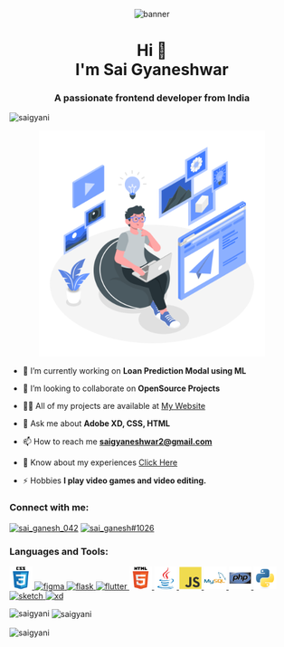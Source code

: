 <p align="center"><img src="https://animated-gif-creator.com/images/01/custom-logo-design-for-your-business-knb-logos_76.gif" alt="banner" width="auto" height="auto" /></p>

<h1 align="center">Hi 👋<br> I'm Sai Gyaneshwar</h1>
<h3 align="center">A passionate frontend developer from India</h3>

<p align="left"> <img src="https://komarev.com/ghpvc/?username=saigyani&label=Profile%20views&color=0e75b6&style=flat" alt="saigyani" /> </p>
<p align="center"> <img src="style.svg" alt="saigyani1" width="400px" height="400px" /> </p>

- 🔭 I’m currently working on **Loan Prediction Modal using ML**

- 👯 I’m looking to collaborate on **OpenSource Projects**

- 👨‍💻 All of my projects are available at [My Website](https://sai.42web.io/)

- 💬 Ask me about **Adobe XD, CSS, HTML**

- 📫 How to reach me **saigyaneshwar2@gmail.com**

- 📄 Know about my experiences [Click Here](http://sai.42web.io/)

- ⚡ Hobbies **I play video games and video editing.**

<h3 align="left">Connect with me:</h3>
<p align="left">
<a href="https://instagram.com/sai_ganesh_042" target="blank"><img align="center" src="https://raw.githubusercontent.com/rahuldkjain/github-profile-readme-generator/master/src/images/icons/Social/instagram.svg" alt="sai_ganesh_042" height="30" width="40" /></a>
<a href="https://discord.gg/sai_ganesh#1026" target="blank"><img align="center" src="https://raw.githubusercontent.com/rahuldkjain/github-profile-readme-generator/master/src/images/icons/Social/discord.svg" alt="sai_ganesh#1026" height="30" width="40" /></a>
</p>

<h3 align="left">Languages and Tools:</h3>
<p align="left"> <a href="https://www.w3schools.com/css/" target="_blank" rel="noreferrer"> <img src="https://raw.githubusercontent.com/devicons/devicon/master/icons/css3/css3-original-wordmark.svg" alt="css3" width="40" height="40"/> </a> <a href="https://www.figma.com/" target="_blank" rel="noreferrer"> <img src="https://www.vectorlogo.zone/logos/figma/figma-icon.svg" alt="figma" width="40" height="40"/> </a> <a href="https://flask.palletsprojects.com/" target="_blank" rel="noreferrer"> <img src="https://www.vectorlogo.zone/logos/pocoo_flask/pocoo_flask-icon.svg" alt="flask" width="40" height="40"/> </a> <a href="https://flutter.dev" target="_blank" rel="noreferrer"> <img src="https://www.vectorlogo.zone/logos/flutterio/flutterio-icon.svg" alt="flutter" width="40" height="40"/> </a> <a href="https://www.w3.org/html/" target="_blank" rel="noreferrer"> <img src="https://raw.githubusercontent.com/devicons/devicon/master/icons/html5/html5-original-wordmark.svg" alt="html5" width="40" height="40"/> </a> <a href="https://www.java.com" target="_blank" rel="noreferrer"> <img src="https://raw.githubusercontent.com/devicons/devicon/master/icons/java/java-original.svg" alt="java" width="40" height="40"/> </a> <a href="https://developer.mozilla.org/en-US/docs/Web/JavaScript" target="_blank" rel="noreferrer"> <img src="https://raw.githubusercontent.com/devicons/devicon/master/icons/javascript/javascript-original.svg" alt="javascript" width="40" height="40"/> </a> <a href="https://www.mysql.com/" target="_blank" rel="noreferrer"> <img src="https://raw.githubusercontent.com/devicons/devicon/master/icons/mysql/mysql-original-wordmark.svg" alt="mysql" width="40" height="40"/> </a> <a href="https://www.php.net" target="_blank" rel="noreferrer"> <img src="https://raw.githubusercontent.com/devicons/devicon/master/icons/php/php-original.svg" alt="php" width="40" height="40"/> </a> <a href="https://www.python.org" target="_blank" rel="noreferrer"> <img src="https://raw.githubusercontent.com/devicons/devicon/master/icons/python/python-original.svg" alt="python" width="40" height="40"/> </a> <a href="https://www.sketch.com/" target="_blank" rel="noreferrer"> <img src="https://www.vectorlogo.zone/logos/sketchapp/sketchapp-icon.svg" alt="sketch" width="40" height="40"/> </a> <a href="https://www.adobe.com/products/xd.html" target="_blank" rel="noreferrer"> <img src="https://cdn.worldvectorlogo.com/logos/adobe-xd.svg" alt="xd" width="40" height="40"/> </a> </p>

<p><img align="left" src="https://github-readme-stats.vercel.app/api/top-langs?username=saigyani&show_icons=true&locale=en&layout=compact" alt="saigyani" /></p>

<p>&nbsp;<img align="center" src="https://github-readme-stats.vercel.app/api?username=saigyani&show_icons=true&locale=en" alt="saigyani" /></p>

<p><img align="center" src="https://github-readme-streak-stats.herokuapp.com/?user=saigyani&" alt="saigyani" /></p>
